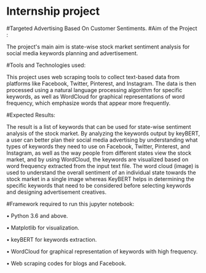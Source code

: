 # Internship project
#Targeted Advertising Based On Customer Sentiments.
#Aim of the Project :

The project's main aim is state-wise stock market sentiment analysis for social media keywords planning and advertisement.

#Tools and Technologies used:

This project uses web scraping tools to collect text-based data from platforms like Facebook, Twitter, Pinterest, and Instagram. The data is then processed using a natural language processing algorithm for specific keywords, as well as WordCloud for graphical representations of word frequency, which emphasize words that appear more frequently.

#Expected Results:

The result is a list of keywords that can be used for state-wise sentiment analysis of the stock market. By analyzing the keywords output by keyBERT, a user can better plan their social media advertising by understanding what types of keywords they need to use on Facebook, Twitter, Pinterest, and Instagram, as well as the way people from different states view the stock market, and by using WordCloud, the keywords are visualized based on word frequency extracted from the input text file. The word cloud (image) is used to understand the overall sentiment of an individual state towards the stock market in a single image whereas KeyBERT helps in determining the specific keywords that need to be considered before selecting keywords and designing advertisement creatives.

#Framework required to run this jupyter notebook:

• Python 3.6 and above.

• Matplotlib for visualization.

• keyBERT for keywords extraction.

• WordCloud for graphical representation of keywords with high frequency.

• Web scraping codes for blogs and Facebook.
